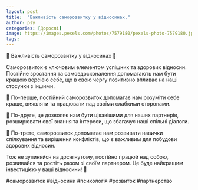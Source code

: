 ```yaml
---
layout: post
title:  "Важливість саморозвитку у відносинах."
author: psy
categories: [Дорослі]
image: https://images.pexels.com/photos/7579180/pexels-photo-7579180.jpeg?auto=compress&cs=tinysrgb&fit=crop&h=627&w=1200
tags: 
---
```


🌱 Важливість саморозвитку у відносинах 🌱

Саморозвиток є ключовим елементом успішних та здорових відносин. Постійне зростання та самовдосконалення допомагають нам бути кращою версією себе, що в свою чергу позитивно впливає на наші стосунки з іншими.

🌟 По-перше, постійний саморозвиток допомагає нам розуміти себе краще, виявляти та працювати над своїми слабкими сторонами.

🌟 По-друге, це дозволяє нам бути цікавішими для наших партнерів, розширювати свої знання та інтереси, що збагачує наші спільні діалоги.

🌟 По-третє, саморозвиток допомагає нам розвивати навички спілкування та вирішення конфліктів, що є важливим для побудови здорових відносин.

Тож не зупиняйся на досягнутому, постійно працюй над собою, розвивайся та ростіть разом зі своїм партнером. Це буде найкращим інвестицією у ваші відносини! 💖

#саморозвиток #відносини #психологія #розвиток #партнерство


